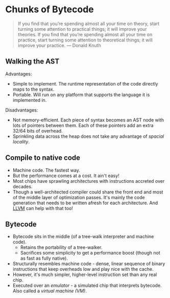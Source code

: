 # Chunks of Bytecode

> If you find that you’re spending almost all your time on theory, start
> turning some attention to practical things; it will improve your theories.
> If you find that you’re spending almost all your time on practice, start
> turning some attention to theoretical things; it will improve your practice.
> — Donald Knuth

## Walking the AST

Advantages:

- Simple to implement. The runtime representation of the code directly maps to
  the syntax.
- Portable. Will run on any platform that supports the language it is
  implemented in.

Disadvantages:

- Not memory-efficient. Each piece of syntax becomes an AST node with lots of
  pointers between them. Each of these pointers add an extra 32/64 bits of
  overhead.
- Sprinkling data across the heap does not take any advantage of _spacial
  locality_.

## Compile to native code

- Machine code. The fastest way.
- But the performance comes at a cost. It ain't easy!
- Most chips have sprawling architectures with instructions accreted over
  decades.
- Though a well-architected compiler could share the front end and most of the
  middle layer of optimization passes. It's mainly the code generation that
  needs to be written afresh for each architecture. And
  [LLVM](https://llvm.org/) can help with that too!

## Bytecode

- Bytecode sits in the middle (of a tree-walk interpreter and machine code).
  - Retains the portability of a tree-walker.
  - Sacrifices some simplicity to get a performance boost (though not as
    fast as fully native).
- Structurally resembles machine code - dense, linear sequence of binary
  instructions that keep overheads low and play nice with the cache.
- However, it's much simpler, higher-level instruction set than any real chip.
- Executed over an _emulator_ - a simulated chip that interprets bytecode.
  Also called a _virtual machine (VM)_.
